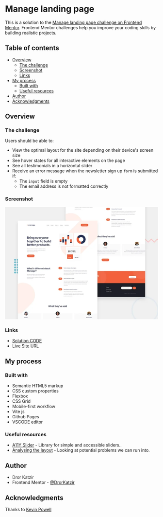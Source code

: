 # Manage landing page

This is a solution to the [Manage landing page challenge on Frontend Mentor](https://www.frontendmentor.io/challenges/manage-landing-page-SLXqC6P5). Frontend Mentor challenges help you improve your coding skills by building realistic projects. 

## Table of contents

- [Overview](#overview)
  - [The challenge](#the-challenge)
  - [Screenshot](#screenshot)
  - [Links](#links)
- [My process](#my-process)
  - [Built with](#built-with)
  - [Useful resources](#useful-resources)
- [Author](#author)
- [Acknowledgments](#acknowledgments)


## Overview

### The challenge

Users should be able to:

- View the optimal layout for the site depending on their device's screen size
- See hover states for all interactive elements on the page
- See all testimonials in a horizontal slider
- Receive an error message when the newsletter sign up `form` is submitted if:
  - The `input` field is empty
  - The email address is not formatted correctly

### Screenshot

![](./screenshot.jpg)


### Links

- [Solution CODE](https://github.com/DorKatzir/manage-landing-page)
- [Live Site URL](https://dorkatzir.github.io/manage-landing-page)

## My process

### Built with

- Semantic HTML5 markup
- CSS custom properties
- Flexbox
- CSS Grid
- Mobile-first workflow
- Vite js
- Github Pages
- VSCODE editor


### Useful resources

- [A11Y Slider](https://a11yslider.js.org/) - Library for simple and accessible sliders..
- [Analysing the layout](https://www.youtube.com/watch?v=h3bTwCqX4ns&t=69s) - Looking at potential problems we can run into.

## Author

- Dror Katzir
- Frontend Mentor - [@DrorKatzir](https://www.frontendmentor.io/profile/DorKatzir)

## Acknowledgments

Thanks to [Kevin Powell](https://www.youtube.com/@KevinPowell)

